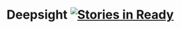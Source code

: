 Deepsight [![Stories in Ready](https://badge.waffle.io/cra16/Deepsight.png?label=ready&title=Ready)](https://waffle.io/cra16/Deepsight)
=========
